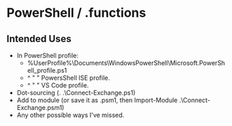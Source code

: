 # PowerShell / .functions
## Intended Uses
- In PowerShell profile:
  - %UserProfile%\Documents\WindowsPowerShell\Microsoft.PowerShell_profile.ps1
  - ^ " " PowersShell ISE profile.
  - ^ " " VS Code profile.
- Dot-sourcing (. .\Connect-Exchange.ps1)
- Add to module (or save it as .psm1, then Import-Module .\Connect-Exchange.psm1)
- Any other possible ways I've missed.
